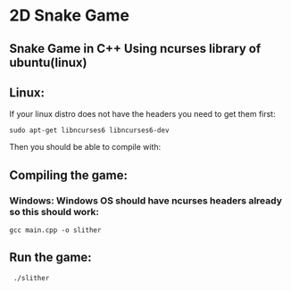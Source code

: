 # 2D Snake Game

## Snake Game in C++ Using ncurses library of ubuntu(linux)

## Linux:
If your linux distro does not have the headers you need to get them first:

    sudo apt-get libncurses6 libncurses6-dev

Then you should be able to compile with:

## Compiling the game:
### Windows: Windows OS should have ncurses headers already so this should work:

    gcc main.cpp -o slither

## Run the game:
     ./slither
